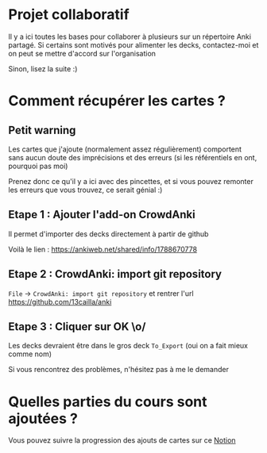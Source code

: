 # Projet collaboratif
Il y a ici toutes les bases pour collaborer à plusieurs sur un répertoire Anki partagé. Si certains sont motivés pour alimenter les decks, contactez-moi et on peut se mettre d'accord sur l'organisation

Sinon, lisez la suite :)

# Comment récupérer les cartes ?

## Petit warning
Les cartes que j'ajoute (normalement assez régulièrement) comportent sans aucun doute des imprécisions et des erreurs (si les référentiels en ont, pourquoi pas moi)

Prenez donc ce qu'il y a ici avec des pincettes, et si vous pouvez remonter les erreurs que vous trouvez, ce serait génial :)

## Etape 1 : Ajouter l'add-on CrowdAnki
Il permet d'importer des decks directement à partir de github

Voilà le lien : https://ankiweb.net/shared/info/1788670778

## Etape 2 : CrowdAnki: import git repository
`File` -> `CrowdAnki: import git repository` et rentrer l'url https://github.com/13cailla/anki

## Etape 3 : Cliquer sur OK \o/
Les decks devraient être dans le gros deck `To_Export` (oui on a fait mieux comme nom)

Si vous rencontrez des problèmes, n'hésitez pas à me le demander

# Quelles parties du cours sont ajoutées ?
Vous pouvez suivre la progression des ajouts de cartes sur ce [Notion](https://holly-lift-c14.notion.site/a785c4eb9de942b1b26f1b57a1207a78?v=b3510586aa24491ba01ee101755226c7)
